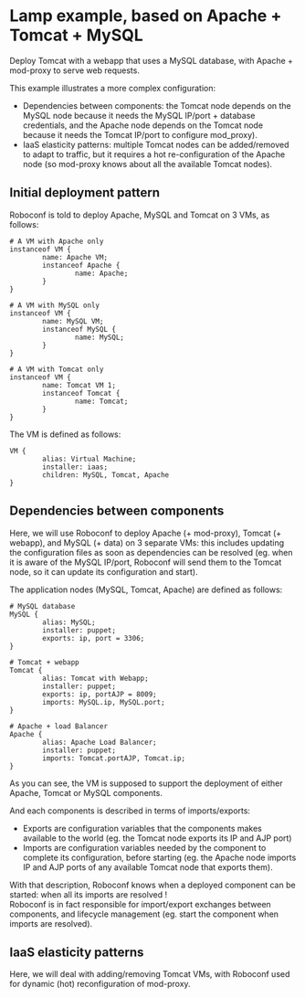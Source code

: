 # Lamp example, based on Apache + Tomcat + MySQL

Deploy Tomcat with a webapp that uses a MySQL database, with Apache + mod-proxy to serve web requests.

This example illustrates a more complex configuration:
* Dependencies between components: the Tomcat node depends on the MySQL node because it needs the MySQL
IP/port + database credentials, and the Apache node depends on the Tomcat node because it needs
the Tomcat IP/port to configure mod_proxy).
* IaaS elasticity patterns: multiple Tomcat nodes can be added/removed to adapt to traffic, but it requires a
hot re-configuration of the Apache node (so mod-proxy knows about all the available Tomcat nodes).

## Initial deployment pattern

Roboconf is told to deploy Apache, MySQL and Tomcat on 3 VMs, as follows:

```
# A VM with Apache only
instanceof VM {
        name: Apache VM;
        instanceof Apache {
                name: Apache;
        }
}

# A VM with MySQL only
instanceof VM {
        name: MySQL VM;
        instanceof MySQL {
                name: MySQL;
        }
}

# A VM with Tomcat only
instanceof VM {
        name: Tomcat VM 1;
        instanceof Tomcat {
                name: Tomcat;
        }
}
```

The VM is defined as follows:

```
VM {
        alias: Virtual Machine;
        installer: iaas;
        children: MySQL, Tomcat, Apache
}
```

## Dependencies between components

Here, we will use Roboconf to deploy Apache (+ mod-proxy), Tomcat (+ webapp), and MySQL (+ data) on 3 separate VMs: this includes updating the configuration files as soon as dependencies can be resolved (eg. when it is aware of the MySQL IP/port, Roboconf will send them to the Tomcat node, so it can update its configuration and start).

The application nodes (MySQL, Tomcat, Apache) are defined as follows:

```
# MySQL database
MySQL { 
        alias: MySQL;
        installer: puppet;
        exports: ip, port = 3306;
}       

# Tomcat + webapp
Tomcat {
        alias: Tomcat with Webapp;
        installer: puppet; 
        exports: ip, portAJP = 8009;
        imports: MySQL.ip, MySQL.port;
}       

# Apache + load Balancer
Apache { 
        alias: Apache Load Balancer;
        installer: puppet; 
        imports: Tomcat.portAJP, Tomcat.ip;
} 
```

As you can see, the VM is supposed to support the deployment of either Apache, Tomcat or MySQL components.

And each components is described in terms of imports/exports:
* Exports are configuration variables that the components makes available to the world (eg. the Tomcat node exports its IP and AJP port)
* Imports are configuration variables needed by the component to complete its configuration, before starting (eg. the Apache node imports IP and AJP ports of any available Tomcat node that exports them).

With that description, Roboconf knows when a deployed component can be started: when all its imports are resolved !<br/>
Roboconf is in fact responsible for import/export exchanges between components, and lifecycle management
(eg. start the component when imports are resolved).


## IaaS elasticity patterns

Here, we will deal with adding/removing Tomcat VMs, with Roboconf used for dynamic (hot) reconfiguration of mod-proxy.
